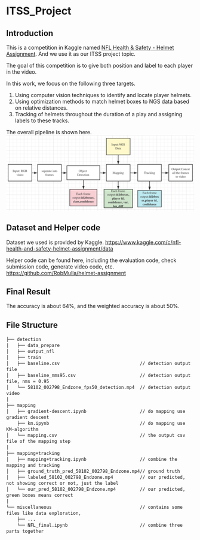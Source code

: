 # ITSS_Project

## Introduction

This is a competition in Kaggle named [NFL Health & Safety - Helmet Assignment](https://www.kaggle.com/c/nfl-health-and-safety-helmet-assignment). And we use it as our ITSS project topic.

The goal of this competition is to give both position and label to each player in the video.

In this work, we focus on the following three targets.
1. Using computer vision techniques to identify and locate player helmets. 
2. Using optimization methods to match helmet boxes to NGS data based on relative distances.
3. Tracking of helmets throughout the duration of a play and assigning labels to these tracks.

The overall pipeline is shown here.
![overall pipeline](/images/overall.png)


## Dataset and Helper code

Dataset we used is provided by Kaggle.
https://www.kaggle.com/c/nfl-health-and-safety-helmet-assignment/data

Helper code can be found here, including the evaluation code, check submission code, generate video code, etc.
https://github.com/RobMulla/helmet-assignment

## Final Result

The accuracy is about 64%, and the weighted accuracy is about 50%.

## File Structure

```
├── detection
|   ├── data_prepare  
│   ├── output_nfl               
│   ├── train                                                 
│   ├── baseline.csv                              // detection output file
│   ├── baseline_nms95.csv                        // detection output file, nms = 0.95
│   └── 58102_002798_Endzone_fps50_detection.mp4  // detection output video
|
├── mapping
│   ├── gradient-descent.ipynb                    // do mapping use gradient descent         
    ├── km.ipynb                                  // do mapping use KM-algorithm 
│   └── mapping.csv                               // the output csv file of the mapping step
|                   
├── mapping+tracking                   
│   ├── mapping+tracking.ipynb                    // combine the mapping and tracking
│   ├── ground_truth_pred_58102_002798_Endzone.mp4// ground truth
│   ├── labeled_58102_002798_Endzone.mp4          // our predicted, not showing correct or not, just the label
│   └── our_pred_58102_002798_Endzone.mp4         // our predicted, green boxes means correct
|
└── miscellaneous                                 // contains some files like data exploration, 
    ├── ...
    └── NFL_final.ipynb                           // combine three parts together

```

